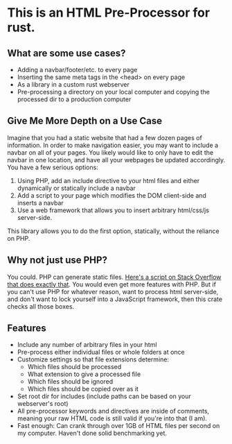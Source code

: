 # This is an HTML Pre-Processor for rust.

## What are some use cases?
- Adding a navbar/footer/etc. to every page
- Inserting the same meta tags in the \<head\> on every page
- As a library in a custom rust webserver
- Pre-processing a directory on your local computer and copying the processed dir to a production computer

## Give Me More Depth on a Use Case
Imagine that you had a static website that had a few dozen pages of information. In order to make navigation easier, you may want to include a navbar on all of your pages. You likely would like to only have to edit the navbar in one location, and have all your webpages be updated accordingly. You have a few serious options:
1. Using PHP, add an include directive to your html files and either dynamically or statically include a navbar
2. Add a script to your page which modifies the DOM client-side and inserts a navbar 
3. Use a web framework that allows you to insert arbitrary html/css/js server-side.

This library allows you to do the first option, statically, without the reliance on PHP.

## Why not just use PHP?
You could. PHP can generate static files. [Here's a script on Stack Overflow that does exactly that](https://stackoverflow.com/questions/32028857/want-to-render-or-generate-all-php-files-in-a-directory-to-static-html). You would even get more features with PHP. But if you can't use PHP for whatever reason, want to process html server-side, and don't want to lock yourself into a JavaScript framework, then this crate checks all those boxes.


## Features
- Include any number of arbitrary files in your html
- Pre-process either individual files or whole folders at once
- Customize settings so that file extensions determine:
    - Which files should be processed
    - What extension to give a processed file
    - Which files should be ignored
    - Which files should be copied over as it
- Set root dir for includes (include paths can be based on your webserver's root)
- All pre-processor keywords and directives are inside of comments, meaning your raw HTML code is still valid if you're into that (I am).
- Fast enough: Can crank through over 1GB of HTML files per second on my computer. Haven't done solid benchmarking yet.
